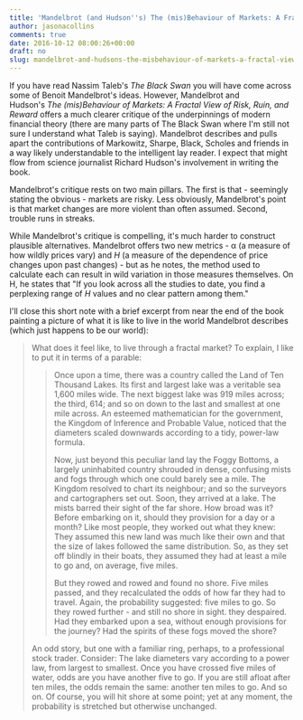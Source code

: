 ```yaml
---
title: 'Mandelbrot (and Hudson''s) The (mis)Behaviour of Markets: A Fractal View of Risk, Ruin, and Reward'
author: jasonacollins
comments: true
date: 2016-10-12 08:00:26+00:00
draft: no
slug: mandelbrot-and-hudsons-the-misbehaviour-of-markets-a-fractal-view-of-risk-ruin-and-reward
---
```


If you have read Nassim Taleb's *The Black Swan* you will have come across some of Benoit Mandelbrot's ideas. However, Mandelbrot and Hudson's *The (mis)Behaviour of Markets: A Fractal View of Risk, Ruin, and Reward* offers a much clearer critique of the underpinnings of modern financial theory (there are many parts of The Black Swan where I'm still not sure I understand what Taleb is saying). Mandelbrot describes and pulls apart the contributions of Markowitz, Sharpe, Black, Scholes and friends in a way likely understandable to the intelligent lay reader. I expect that might flow from science journalist Richard Hudson's involvement in writing the book.

Mandelbrot's critique rests on two main pillars. The first is that - seemingly stating the obvious - markets are risky. Less obviously, Mandelbrot's point is that market changes are more violent than often assumed. Second, trouble runs in streaks.

While Mandelbrot's critique is compelling, it's much harder to construct plausible alternatives. Mandelbrot offers two new metrics - α (a measure of how wildly prices vary) and _H_ (a measure of the dependence of price changes upon past changes) - but as he notes, the method used to calculate each can result in wild variation in those measures themselves. On H, he states that "If you look across all the studies to date, you find a perplexing range of _H_ values and no clear pattern among them."

I'll close this short note with a brief excerpt from near the end of the book painting a picture of what it is like to live in the world Mandelbrot describes (which just happens to be our world):

>What does it feel like, to live through a fractal market? To explain, I like to put it in terms of a parable:
> 
>> Once upon a time, there was a country called the Land of Ten Thousand Lakes. Its first and largest lake was a veritable sea 1,600 miles wide. The next biggest lake was 919 miles across; the third, 614; and so on down to the last and smallest at one mile across. An esteemed mathematician for the government, the Kingdom of Inference and Probable Value, noticed that the diameters scaled downwards according to a tidy, power-law formula.
>> 
>> Now, just beyond this peculiar land lay the Foggy Bottoms, a largely uninhabited country shrouded in dense, confusing mists and fogs through which one could barely see a mile. The Kingdom resolved to chart its neighbour; and so the surveyors and cartographers set out. Soon, they arrived at a lake. The mists barred their sight of the far shore. How broad was it? Before embarking on it, should they provision for a day or a month? Like most people, they worked out what they knew: They assumed this new land was much like their own and that the size of lakes followed the same distribution. So, as they set off blindly in their boats, they assumed they had at least a mile to go and, on average, five miles.
>> 
>> But they rowed and rowed and found no shore. Five miles passed, and they recalculated the odds of how far they had to travel. Again, the probability suggested: five miles to go. So they rowed further - and still no shore in sight. they despaired. Had they embarked upon a sea, without enough provisions for the journey? Had the spirits of these fogs moved the shore?
>> 
>An odd story, but one with a familiar ring, perhaps, to a professional stock trader. Consider: The lake diameters vary according to a power law, from largest to smallest. Once you have crossed five miles of water, odds are you have another five to go. If you are still afloat after ten miles, the odds remain the same: another ten miles to go. And so on. Of course, you will hit shore at some point; yet at any moment, the probability is stretched but otherwise unchanged.
